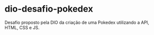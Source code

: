 # dio-desafio-pokedex
Desafio proposto pela DIO da criação de uma Pokedex utilizando a API, HTML, CSS e JS.
